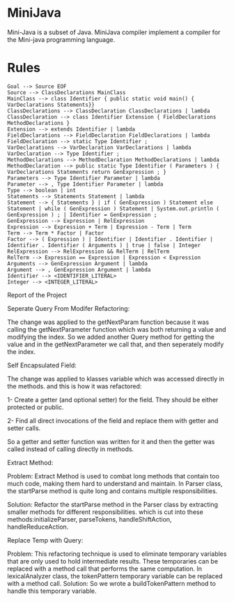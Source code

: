 # MiniJava
Mini-Java is a subset of Java. MiniJava compiler implement a compiler for the Mini-java
programming language.

# Rules
```
Goal --> Source EOF
Source --> ClassDeclarations MainClass
MainClass --> class Identifier { public static void main() { VarDeclarations Statements}}
ClassDeclarations --> ClassDeclaration ClassDeclarations | lambda
ClassDeclaration --> class Identifier Extension { FieldDeclarations MethodDeclarations }
Extension --> extends Identifier | lambda
FieldDeclarations --> FieldDeclaration FieldDeclarations | lambda
FieldDeclaration --> static Type Identifier ;
VarDeclarations --> VarDeclaration VarDeclarations | lambda
VarDeclaration --> Type Identifier ;
MethodDeclarations --> MethodDeclaration MethodDeclarations | lambda
MethodDeclaration --> public static Type Identifier ( Parameters ) { VarDeclarations Statements return GenExpression ; }
Parameters --> Type Identifier Parameter | lambda
Parameter --> , Type Identifier Parameter | lambda
Type --> boolean | int
Statements --> Statements Statement | lambda
Statement --> { Statements } | if ( GenExpression ) Statement else Statement | while ( GenExpression ) Statement | System.out.println ( GenExpression ) ; | Identifier = GenExpression ;
GenExpression --> Expression | RelExpression
Expression --> Expression + Term | Expression - Term | Term
Term --> Term * Factor | Factor
Factor --> ( Expression ) | Identifier | Identifier . Identifier | Identifier . Identifier ( Arguments ) | true | false | Integer
RelExpression --> RelExpression && RelTerm | RelTerm
RelTerm --> Expression == Expression | Expression < Expression
Arguments --> GenExpression Argument | lambda
Argument --> , GenExpression Argument | lambda
Identifier --> <IDENTIFIER_LITERAL>
Integer --> <INTEGER_LITERAL>
```










Report of the Project


Seperate Query From Modifer Refactoring:

The change was applied to the getNextParam function because it was calling the getNextParameter function which was both returning a value and modifying the index.
So we added another Query method for getting the value and in the getNextParameter we call that, and then seperately modify the index.



Self Encapsulated Field:

The change was applied to klasses variable which was accessed directly in the methods. and this is how it was refactored:

1- Create a getter (and optional setter) for the field. They should be either protected or public.

2- Find all direct invocations of the field and replace them with getter and setter calls.

So a getter and setter function was written for it and then the getter was called instead of calling directly in methods.



Extract Method:

Problem:
Extract Method is used to combat long methods that contain too much code, making them hard to understand and maintain. In Parser class, the startParse method is quite long and contains multiple responsibilities.

Solution:
Refactor the startParse method in the Parser class by extracting smaller methods for different responsibilities. which is cut into these methods:initializeParser, parseTokens, handleShiftAction, handleReduceAction.



Replace Temp with Query:

Problem:
This refactoring technique is used to eliminate temporary variables that are only used to hold intermediate results. These temporaries can be replaced with a method call that performs the same computation.
In lexicalAnalyzer class, the tokenPattern temporary variable can be replaced with a method call.
Solution:
So we wrote a buildTokenPattern method to handle this temporary variable.
